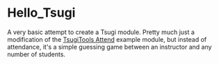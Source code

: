 # Hello_Tsugi

A very basic attempt to create a Tsugi module. Pretty much just a modification of the [TsugiTools Attend](https://github.com/tsugitools/attend) example module, but instead of attendance, it's a simple guessing game between an instructor and any number of students. 
